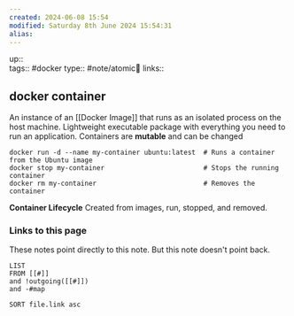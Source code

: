 ```yaml
---
created: 2024-06-08 15:54 
modified: Saturday 8th June 2024 15:54:31
alias: 
---
```

up::  
tags:: #docker
type:: #note/atomic🌳 
links::
## docker container

 An instance of an [[Docker Image]] that runs as an isolated process on the host machine. Lightweight executable package with everything you need to run an application.
Containers are **mutable** and can be changed 

```
docker run -d --name my-container ubuntu:latest  # Runs a container from the Ubuntu image
docker stop my-container                         # Stops the running container
docker rm my-container                           # Removes the container
```

**Container Lifecycle**
Created from images, run, stopped, and removed.
### Links to this page
These notes point directly to this note. But this note doesn't point back.
```dataview
LIST
FROM [[#]]
and !outgoing([[#]])
and -#map

SORT file.link asc
```



